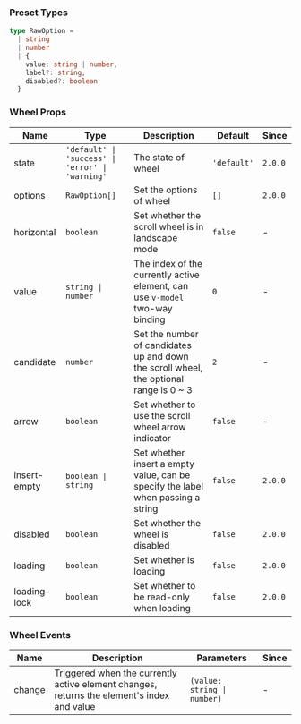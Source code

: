 ### Preset Types

```ts
type RawOption =
  | string
  | number
  | {
    value: string | number,
    label?: string,
    disabled?: boolean
  }
```

### Wheel Props

| Name         | Type                                             | Description                                                                            | Default     | Since   |
| ------------ | ------------------------------------------------ | -------------------------------------------------------------------------------------- | ----------- | ------- |
| state        | `'default' \| 'success' \| 'error' \| 'warning'` | The state of wheel                                                                     | `'default'` | `2.0.0` |
| options      | `RawOption[]`                                    | Set the options of wheel                                                               | `[]`        | `2.0.0` |
| horizontal   | `boolean`                                        | Set whether the scroll wheel is in landscape mode                                      | `false`     | -       |
| value        | `string \| number`                               | The index of the currently active element, can use `v-model` two-way binding           | `0`         | -       |
| candidate    | `number`                                         | Set the number of candidates up and down the scroll wheel, the optional range is 0 ~ 3 | `2`         | -       |
| arrow        | `boolean`                                        | Set whether to use the scroll wheel arrow indicator                                    | `false`     | -       |
| insert-empty | `boolean \| string`                              | Set whether insert a empty value, can be specify the label when passing a string       | `false`     | `2.0.0` |
| disabled     | `boolean`                                        | Set whether the wheel is disabled                                                      | `false`     | `2.0.0` |
| loading      | `boolean`                                        | Set whether is loading                                                                 | `false`     | `2.0.0` |
| loading-lock | `boolean`                                        | Set whether to be read-only when loading                                               | `false`     | `2.0.0` |

### Wheel Events

| Name   | Description                                                                                | Parameters                  | Since |
| ------ | ------------------------------------------------------------------------------------------ | --------------------------- | ----- |
| change | Triggered when the currently active element changes, returns the element's index and value | `(value: string \| number)` | -     |
